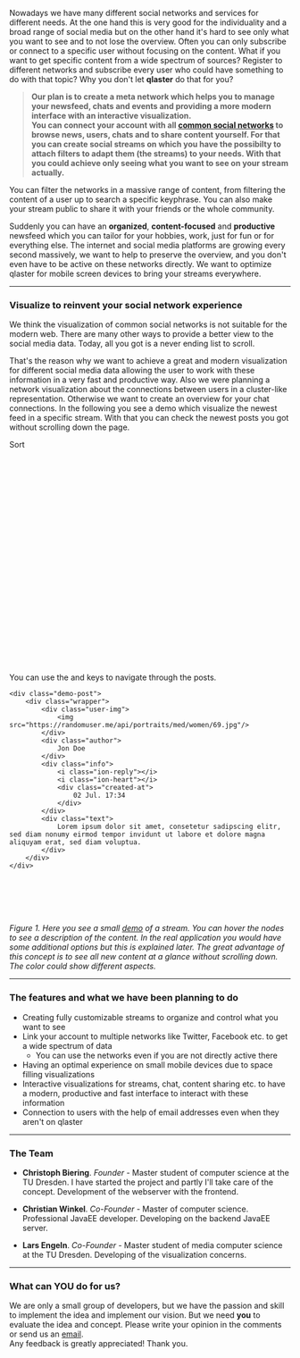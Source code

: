 
Nowadays we have many different social networks and services for different needs. At the one hand this is very good for the individuality and a broad range of social media but on the other hand it's hard to see only what you want to see and to not lose the overview. Often you can only subscribe or connect to a specific user without focusing on the content. What if you want to get specific content from a wide spectrum of sources? Register to different networks and subscribe every user who could have something to do with that topic? Why you don't let **qlaster** do that for you?

> **Our plan is to create a meta network which helps you to manage your newsfeed, chats and events and providing a more modern interface with an interactive visualization.<br/>
You can connect your account with all <a href="#" data-tooltip="The usage is limited to the provided APIs">common social networks</a> to browse news, users, chats and to share content yourself. For that you can create social streams on which you have the possibilty to attach filters to adapt them (the streams) to your needs. With that you could achieve only seeing what you want to see on your stream actually.**

You can filter the networks in a massive range of content, from filtering the content of a user up to search a specific keyphrase. You can also make your stream public to share it with your friends or the whole community.

Suddenly you can have an **organized**, **content-focused** and **productive** newsfeed which you can tailor for your hobbies, work, just for fun or for everything else. The internet and social media platforms are growing every second massively, we want to help to preserve the overview, and you don't even have to be active on these networks directly.
We want to optimize qlaster for mobile screen devices to bring your streams everywhere.

<!--The following infographic visualize the structure of the concept.

![info](images/infographic.png "info")

_Figure 1. With qlaster you can create multiple streams to have a customized newsfeed provided by qlaster and other linked services like Twitter or Instagram._-->

---


### Visualize to reinvent your social network experience
<div id="startDemo"></div>

We think the visualization of common social networks is not suitable for the modern web. There are many other ways to provide a better view to the social media data. Today, all you got is a never ending list to scroll.

That's the reason why we want to achieve a great and modern visualization for different social media data allowing the user to work with these information in a very fast and productive way. Also we were planning a network visualization about the connections between users in a cluster-like representation. Otherwise we want to create an overview for your chat connections.
In the following you see a demo which visualize the newest feed in a specific stream. With that you can check the newest posts you got without scrolling down the page.


<!-- aker, erste gleich aktiv -->

<div class="demo-wrapper">
    <div class="action-sort">Sort</div>
    <div class="tooltip">
        <div class="avatar">
            <img src=""/>
        </div>
        <div class="info">
            <div class="author"></div>
            <div class="date"></div>
        </div>
        <div class="text"></div>
        <div class="image">
            <img src=""/>
        </div>
    </div>
    <svg id="newestFeedVisDemo" width="400" height="400"></svg>
    <div id="key-hint">
        You can use the <i class="ion-arrow-left-a"></i> and <i class="ion-arrow-right-a"></i> keys to navigate through the posts.
    </div>

    <div class="demo-post">
        <div class="wrapper">
            <div class="user-img">
                <img src="https://randomuser.me/api/portraits/med/women/69.jpg"/>
            </div>
            <div class="author">
                Jon Doe
            </div>
            <div class="info">
                <i class="ion-reply"></i>
                <i class="ion-heart"></i>
                <div class="created-at">
                    02 Jul. 17:34
                </div>
            </div>
            <div class="text">
                Lorem ipsum dolor sit amet, consetetur sadipscing elitr, sed diam nonumy eirmod tempor invidunt ut labore et dolore magna aliquyam erat, sed diam voluptua.
            </div>
        </div>
    </div>
</div><br /><br /><br /><br />

<script src='js/jquery.min.js'>{newline}</script>
<script src='js/d3.min.js'>{newline}</script>
<script src='js/nodeGridDemo.js'>{newline}</script>
<script src='js/snippets/feedData.js'>{newline}</script>
<script src='js/snippets/newestFeedVisDemo2.js'>{newline}</script>

_Figure 1. Here you see a small <a href="#" data-tooltip="The demo is to show the idea but isn't finished yet.">demo</a> of a stream. You can hover the nodes to see a
description of the content. In the real application you would have some additional options but this is explained later. The great advantage of this concept is to see all new content at a glance without scrolling down. The color could show different aspects._



---

### The features and what we have been planning to do

- Creating fully customizable streams to organize and control what you want to see
- Link your account to multiple networks like Twitter, Facebook etc. to get a wide spectrum of data
    - You can use the networks even if you are not directly active there
- Having an optimal experience on small mobile devices due to space filling visualizations
- Interactive visualizations for streams, chat, content sharing etc. to have a modern, productive and fast interface to interact with these information
- Connection to users with the help of email addresses even when they aren't on qlaster

<!--- An interactive cluster view where you can organize your friends, create events, share content in specific groups and sort and filter the content for what you want to see
- We want to create an interactive chat overview visualization to have a optimal chat view in realtime-->

---

### The Team

- **Christoph Biering**. _Founder_ - Master student of computer science at the TU Dresden. I have started the project and partly I'll take care of the concept. Development of the webserver with the frontend.

- **Christian Winkel**. _Co-Founder_ - Master of computer science. Professional JavaEE developer. Developing on the backend JavaEE server.

- **Lars Engeln**. _Co-Founder_ - Master student of media computer science at the TU Dresden. Developing of the visualization concerns.

---

### What can YOU do for us?
We are only a small group of developers, but we have the passion and skill to implement the idea and implement our vision.
But we need **you** to evaluate the idea and concept. Please write your opinion in the comments or send us an <a href="mailto:qlaster@protonmail.com">email</a>.<br />
Any feedback is greatly appreciated! Thank you.
